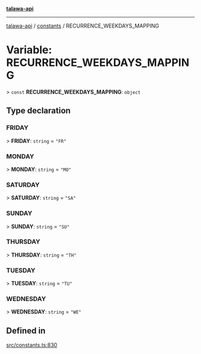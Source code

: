 [**talawa-api**](../../README.md)

***

[talawa-api](../../modules.md) / [constants](../README.md) / RECURRENCE\_WEEKDAYS\_MAPPING

# Variable: RECURRENCE\_WEEKDAYS\_MAPPING

\> `const` **RECURRENCE\_WEEKDAYS\_MAPPING**: `object`

## Type declaration

### FRIDAY

\> **FRIDAY**: `string` = `"FR"`

### MONDAY

\> **MONDAY**: `string` = `"MO"`

### SATURDAY

\> **SATURDAY**: `string` = `"SA"`

### SUNDAY

\> **SUNDAY**: `string` = `"SU"`

### THURSDAY

\> **THURSDAY**: `string` = `"TH"`

### TUESDAY

\> **TUESDAY**: `string` = `"TU"`

### WEDNESDAY

\> **WEDNESDAY**: `string` = `"WE"`

## Defined in

[src/constants.ts:830](https://github.com/PalisadoesFoundation/talawa-api/blob/3a5276aff43f5de4f7fab3ec9683a420dcdc7a06/src/constants.ts#L830)
